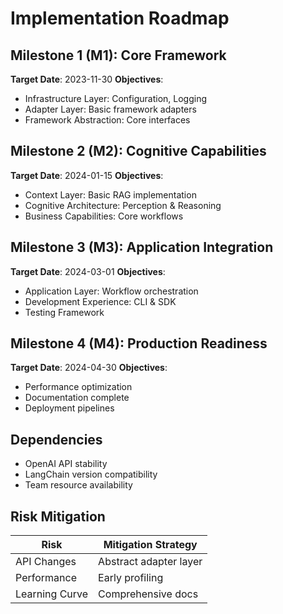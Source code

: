 # Implementation Roadmap

## Milestone 1 (M1): Core Framework
**Target Date**: 2023-11-30
**Objectives**:
- Infrastructure Layer: Configuration, Logging
- Adapter Layer: Basic framework adapters
- Framework Abstraction: Core interfaces

## Milestone 2 (M2): Cognitive Capabilities
**Target Date**: 2024-01-15
**Objectives**:
- Context Layer: Basic RAG implementation
- Cognitive Architecture: Perception & Reasoning
- Business Capabilities: Core workflows

## Milestone 3 (M3): Application Integration
**Target Date**: 2024-03-01
**Objectives**:
- Application Layer: Workflow orchestration
- Development Experience: CLI & SDK
- Testing Framework

## Milestone 4 (M4): Production Readiness
**Target Date**: 2024-04-30
**Objectives**:
- Performance optimization
- Documentation complete
- Deployment pipelines

## Dependencies
- OpenAI API stability
- LangChain version compatibility
- Team resource availability

## Risk Mitigation
| Risk | Mitigation Strategy |
|------|---------------------|
| API Changes | Abstract adapter layer |
| Performance | Early profiling |
| Learning Curve | Comprehensive docs |